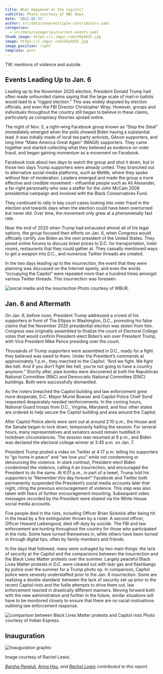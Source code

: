 ```yaml
---
title: What Happened at the Capitol?
subtitle: Photo courtesy of NBC News.
date: '2021-01-31'
author: src/data/team/multiple-contributors.yaml
categories:
  - src/data/categories/current-events.yaml
thumb_image: https://i.imgur.com/XOykDZC.jpg
image: https://i.imgur.com/XOykDZC.jpg
image_position: right
template: post
---
```


TW: mentions of violence and suicide

## Events Leading Up to Jan. 6
Leading up to the November 2020 election, President Donald Trump had often made unfounded claims saying that the large scale of mail-in ballots would lead to a “rigged election.” This was widely disputed by election officials, and even the FBI Director Christopher Wray. However, groups and individuals throughout the country still began to believe in these claims, particularly as conspiracy theories spread online.

The night of Nov. 3, a right-wing Facebook group known as “Stop the Steal” immediately emerged when the polls showed Biden having a substantial lead. It was initially made of local tea party activists, QAnon supporters, and long time “Make America Great Again” (MAGA) supporters. They came together and started collecting what they believed as evidence on voter fraud, and began gaining momentum as a movement on Facebook. 

Facebook took about two days to watch the group and shut it down, but in those two days Trump supporters were already united. They branched out to alternative social media platforms, such as MeWe, where they spoke without fear of moderation. Leaders emerged and made the group a more effective and credible movement - influential people such as Ali Alexander, a far-right personality who was a staffer for the John McCain 2008 presidential campaign and involved with the Black Conservatives Fund.

They continued to rally in key court cases looking into voter fraud in the election and towards days when the election could have been overturned but never did. Over time, the movement only grew at a phenomenally fast rate. 

Near the end of 2020 when Trump had exhausted almost all of his legal options, the group focused  their efforts on Jan. 6, when Congress would officially certify Joe Biden as the next president of the United States. They joined online forums to discuss  ticket prices to D.C. for transportation, hotel rooms, restaurants that they could gather at. They casually mentioned ways to get a weapon into D.C., and numerous Twitter threads are created.

In the two days leading up to the insurrection, the event that they were planning was discussed on the Internet openly, and even the words “occupying the Capitol” were repeated more than a hundred times amongst various Twitter threads. This insurrection was foreseen. 

![social media and the insurrection](https://i.imgur.com/kCS2ZeN.jpg)
Photo courtesy of WBUR.

## Jan. 6 and Aftermath
On Jan. 6, before noon, President Trump addressed a crowd of his supporters in front of The Ellipse in Washington, D.C., promoting his false claims that the November 2020 presidential election was stolen from him. Congress was originally assembled to finalize the count of Electoral College votes that would confirm President-elect Biden’s win over President Trump, with Vice President Mike Pence presiding over the count.

Thousands of Trump supporters were assembled in D.C., ready for a fight they believed was owed to them. Under the President’s commands at approximately 1 p.m., they marched to the Capitol. “And we fight. We fight like hell. And if you don’t fight like hell, you’re not going to have a country anymore.” Shortly after, pipe bombs were discovered at both the Republican National Committee (RNC) and Democratic National Committee (DNC) buildings. Both were successfully dismantled.

As the rioters breached the Capitol building and law enforcement grew more desperate, D.C. Mayor Muriel Bowser and Capitol Police Chief Sund requested desperately needed reinforcements. In the coming hours, National Guard troops from D.C., Virginia, Maryland, and four other states are ordered to help secure the Capitol building and area around the Capitol.

After Capitol Police alerts were sent out at around 2:10 p.m., the House and the Senate began to lock down, temporarily halting the session. For several hours, many representatives and senators would remain huddled in lockdown circumstances. The session was resumed at 8 p.m., and Biden was declared the electoral college winner at 3:45 a.m. on Jan. 7.

President Trump posted a video on Twitter at 4:17 p.m. telling his supporters to “go home in peace” and “we love you” while not condemning or denouncing the violence. In stark contrast, President-elect Biden condemned the violence, calling it an insurrection, and encouraged the President to do the same. At 6:01 p.m., in part of a tweet, Trump told his supporters to “Remember this day forever!” Facebook and Twitter both permanently suspended the President’s social media accounts later that night, citing the previous encouragement of violence. This step was also taken with fears of further encouragement mounting. Subsequent video messages recorded by the President were shared via the White House social media accounts.

Five people died in the riots, including Officer Brian Sicknick after being hit in the head by a fire extinguisher thrown by a rioter. A second officer, Officer Howard Liebengood, died off-duty by suicide. The FBI and law enforcement are hunting throughout the country for those who participated in the riots. Some have turned themselves in, while others have been turned in through digital tips, often by family members and friends.

In the days that followed, many were outraged by two main things: the lack of security at the Capitol and the comparisons between the insurrection and the Black Lives Matter protests over the summer. Largely peaceful Black Lives Matter protests in D.C. were cleared out with tear gas and flashbangs by police over the summer for a Trump photo op. In comparison, Capitol police were severely understaffed prior to the Jan. 6 insurrection. Some are realizing a double standard: between the lack of security set up prior to the recent Capitol riots and the futile attempts to drive them out, law enforcement reacted in drastically different manners. Moving forward both with the new administration and further in the future, similar situations will have to be monitored closely to ensure that there are no racial motivations outlining law enforcement response.

![comparison between Black Lives Matter protests and Capitol riots](https://i.imgur.com/DRmN78d.jpg)
Photo courtesy of Indian Express.

## Inauguration
![Inauguration graphic](https://i.imgur.com/Ke8f799.png)

Image courtesy of Rachel Lewis.

*[Barsha Parajuli](/blog/author/barsha-parajuli), [Anna Hsu](/blog/author/anna-hsu), and [Rachel Lewis](/blog/author/rachel-lewis) contributed to this report.*